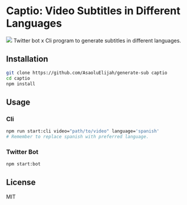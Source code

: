 # Captio: Video Subtitles in Different Languages

![](https://res.cloudinary.com/practicaldev/image/fetch/s--str7eEYy--/c_imagga_scale,f_auto,fl_progressive,h_420,q_auto,w_1000/https://dev-to-uploads.s3.amazonaws.com/uploads/articles/9zeekvbyhflxrmfm0xmv.png)
Twitter bot x Cli program to generate subtitles in different languages.

## Installation

```bash
git clone https://github.com/AsaoluElijah/generate-sub captio
cd captio
npm install
```

## Usage

### Cli

```bash
npm run start:cli video="path/to/video" language='spanish'
# Remember to replace spanish with preferred language.
```

### Twitter Bot

```bash
npm start:bot
```

## License

MIT
